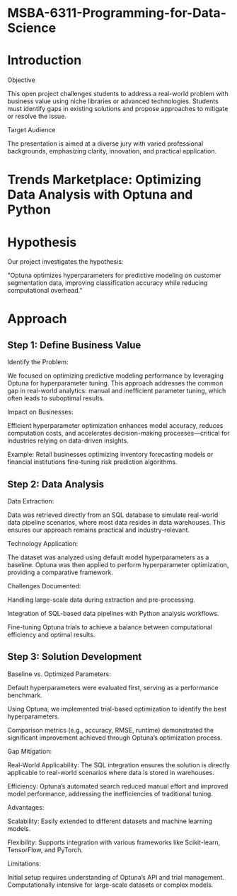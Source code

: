 # MSBA-6311-Programming-for-Data-Science

# Introduction

Objective

This open project challenges students to address a real-world problem with business value using niche libraries or advanced technologies. Students must identify gaps in existing solutions and propose approaches to mitigate or resolve the issue.

Target Audience

The presentation is aimed at a diverse jury with varied professional backgrounds, emphasizing clarity, innovation, and practical application.

# Trends Marketplace: Optimizing Data Analysis with Optuna and Python

# Hypothesis
Our project investigates the hypothesis:

"Optuna optimizes hyperparameters for predictive modeling on customer segmentation data, improving classification accuracy while reducing computational overhead."

# Approach
## Step 1: Define Business Value

Identify the Problem:

We focused on optimizing predictive modeling performance by leveraging Optuna for hyperparameter tuning. This approach addresses the common gap in real-world analytics: manual and inefficient parameter tuning, which often leads to suboptimal results.

Impact on Businesses:

Efficient hyperparameter optimization enhances model accuracy, reduces computation costs, and accelerates decision-making processes—critical for industries relying on data-driven insights.

Example: Retail businesses optimizing inventory forecasting models or financial institutions fine-tuning risk prediction algorithms.

## Step 2: Data Analysis

Data Extraction:

Data was retrieved directly from an SQL database to simulate real-world data pipeline scenarios, where most data resides in data warehouses. This ensures our approach remains practical and industry-relevant.

Technology Application:

The dataset was analyzed using default model hyperparameters as a baseline. Optuna was then applied to perform hyperparameter optimization, providing a comparative framework.

Challenges Documented:

Handling large-scale data during extraction and pre-processing.

Integration of SQL-based data pipelines with Python analysis workflows.

Fine-tuning Optuna trials to achieve a balance between computational efficiency and optimal results.

## Step 3: Solution Development

Baseline vs. Optimized Parameters:

Default hyperparameters were evaluated first, serving as a performance benchmark.

Using Optuna, we implemented trial-based optimization to identify the best hyperparameters.

Comparison metrics (e.g., accuracy, RMSE, runtime) demonstrated the significant improvement achieved through Optuna’s optimization process.

Gap Mitigation:

Real-World Applicability: The SQL integration ensures the solution is directly applicable to real-world scenarios where data is stored in warehouses.

Efficiency: Optuna’s automated search reduced manual effort and improved model performance, addressing the inefficiencies of traditional tuning.

Advantages:

Scalability: Easily extended to different datasets and machine learning models.

Flexibility: Supports integration with various frameworks like Scikit-learn, TensorFlow, and PyTorch.

Limitations:

Initial setup requires understanding of Optuna’s API and trial management.
Computationally intensive for large-scale datasets or complex models.
